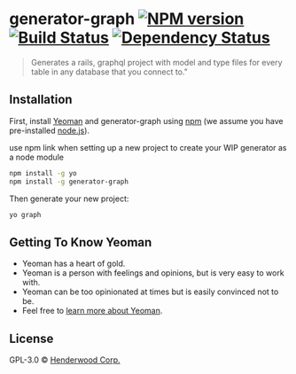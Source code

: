# generator-graph [![NPM version][npm-image]][npm-url] [![Build Status][travis-image]][travis-url] [![Dependency Status][daviddm-image]][daviddm-url]
> Generates a rails, graphql project with model and type files for every table in any database that you connect to.&#34;

## Installation

First, install [Yeoman](http://yeoman.io) and generator-graph using [npm](https://www.npmjs.com/) (we assume you have pre-installed [node.js](https://nodejs.org/)).

use npm link when setting up a new project to create your WIP generator as a node module

```bash
npm install -g yo
npm install -g generator-graph
```

Then generate your new project:

```bash
yo graph
```

## Getting To Know Yeoman

 * Yeoman has a heart of gold.
 * Yeoman is a person with feelings and opinions, but is very easy to work with.
 * Yeoman can be too opinionated at times but is easily convinced not to be.
 * Feel free to [learn more about Yeoman](http://yeoman.io/).

## License

GPL-3.0 © [Henderwood Corp.](www.ituna.io)

[npm-image]: https://badge.fury.io/js/generator-graph.svg
[npm-url]: https://npmjs.org/package/generator-graph
[travis-image]: https://travis-ci.org/tunacasserole/generator-graph.svg?branch=master
[travis-url]: https://travis-ci.org/tunacasserole/generator-graph
[daviddm-image]: https://david-dm.org/tunacasserole/generator-graph.svg?theme=shields.io
[daviddm-url]: https://david-dm.org/tunacasserole/generator-graph
